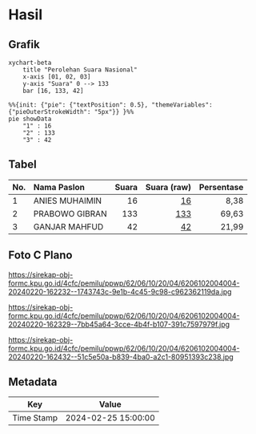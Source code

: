 # Hasil

## Grafik

```mermaid
xychart-beta
    title "Perolehan Suara Nasional"
    x-axis [01, 02, 03]
    y-axis "Suara" 0 --> 133
    bar [16, 133, 42]
```

```mermaid
%%{init: {"pie": {"textPosition": 0.5}, "themeVariables": {"pieOuterStrokeWidth": "5px"}} }%%
pie showData
    "1" : 16
    "2" : 133
    "3" : 42
```

## Tabel

| No. | Nama Paslon    | Suara | Suara (raw) | Persentase |
|:--- |:-------------- | -----:| -----------:| ----------:|
| 1   | ANIES MUHAIMIN | 16    | [16][p-1]   | 8,38       |
| 2   | PRABOWO GIBRAN | 133   | [133][p-2]  | 69,63      |
| 3   | GANJAR MAHFUD  | 42    | [42][p-3]   | 21,99      |


[p-1]: https://github.com/gigit-pemilu/pemilu-2024/blob/main/pilpres/hitung-suara/sub/62-kalimantan-tengah/sub/06-katingan/sub/10-katingan-kuala/sub/2004-kampung-tengah/sub/004-tps/sub/paslon-1.txt
[p-2]: https://github.com/gigit-pemilu/pemilu-2024/blob/main/pilpres/hitung-suara/sub/62-kalimantan-tengah/sub/06-katingan/sub/10-katingan-kuala/sub/2004-kampung-tengah/sub/004-tps/sub/paslon-2.txt
[p-3]: https://github.com/gigit-pemilu/pemilu-2024/blob/main/pilpres/hitung-suara/sub/62-kalimantan-tengah/sub/06-katingan/sub/10-katingan-kuala/sub/2004-kampung-tengah/sub/004-tps/sub/paslon-3.txt

## Foto C Plano

https://sirekap-obj-formc.kpu.go.id/4cfc/pemilu/ppwp/62/06/10/20/04/6206102004004-20240220-162232--1743743c-9e1b-4c45-9c98-c962362119da.jpg

https://sirekap-obj-formc.kpu.go.id/4cfc/pemilu/ppwp/62/06/10/20/04/6206102004004-20240220-162329--7bb45a64-3cce-4b4f-b107-391c7597979f.jpg

https://sirekap-obj-formc.kpu.go.id/4cfc/pemilu/ppwp/62/06/10/20/04/6206102004004-20240220-162432--51c5e50a-b839-4ba0-a2c1-80951393c238.jpg


## Metadata

| Key        | Value               |
| ---------- | ------------------- |
| Time Stamp | 2024-02-25 15:00:00 |



